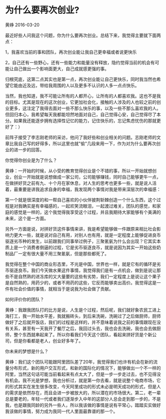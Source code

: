 # 为什么要再次创业?

黄峥  2016-03-20

最近好些人问我这个问题，你为什么要再次创业。总结下来，我觉得主要就下面两点：

1，我喜欢当前的事和团队，再次创业能让我自己更幸福或者说更快乐

2，自己还有一些野心，还有一些能力和能量没有释放，隐约觉得当前的机会有可能让自己做出一个影响面更大，自己成就感更强的事。

归根究底，这第二点其实也是第一点，再次创业能让自己更快乐，同时我当然也希望它能由近及远，带给我周围的人以及更多不认识的人多一点点快乐。

当然，我也知道，我不可能让所有的人都开心，让所有的人都喜欢我。这也不是我的目标。尤其是现在的这次创业，它更加社会化，接触的人涉及的人也较之前的创业更多，这注定了我得去面对一些不那么快乐的事，以及一些不那么喜欢我的人。但回归本心，我希望每天我都能坦然地面对自己，自己觉得心安，自己觉得尽了本分。如果我还能逐步拥有选择性记忆的能力，记住快乐的，忘记焦虑忧伤的那就更好了：）

前阵子接受了李志刚老师的采访，他问了我好些和创业相关的问题。志刚老师的文章比我自己写的好得多，所以这里也就"偷"几段来用一下，作为对为什么要再次创业的进一步的回答。

你觉得你创业是为了什么？

黄峥：一开始的时候，从小受的教育觉得创业是个不错的事，所以一开始就想创业，创业一开始就是说想做成一家公司，公司能够赚钱，同时自己能够更牛一点，在做拼好货之前有九、十个月在家休息，对人生的思考也更多一些，就是说人活着，最重要是讲我追求自身的幸福，我发现两个事情对我是带来深层次的幸福感：

第一个就是很深度的和一帮自己喜欢的小伙伴披荆斩棘创造一个什么东西，这个过程是对我确实是有幸福感的，一起欢笑流眼泪，一起渡过难关，团队的感觉，和家庭的感觉是一样的，这个我觉得我享受这个过程，并且我期待大家能够有个美满的未来，这个是一方面。

另外一方面是说，对拼好货这件事情来讲，我是希望能够做一件跟原来相比社会影响力更大一些，就是说对自己有用，对别人也有用，就是一定程度上能够促进良币驱逐劣币种的发生，以前跟我们同事举过例子，三聚氰氨为什么会出现？它其实本质上是一个消费者倒逼的过程，它是劣币驱逐良币，就是说因为其实一开始这些奶制品厂一定有很大量不用三聚氰氨，但是那些都死了。

我觉得在整个中国的商业形态里，不光是中国，世界也一样，就是它有的循环是劣币驱逐良币。我们今天做水果这件事情，我觉得我们是有一点机会，做到是说让那些不是自然熟的进冻库的又大量要的这些有劣势，我们一定程度上是说让这个果子是自然熟的，用药少的，或者不用药的这些，它反而能够卖出高价。我觉得这是一件有社会价值的事情，就相当于是说我为社会做了贡献。

如何评价你的团队？

黄峥：我跟我团队打的比方是说，人生是个过程，然后呢，我们就好象农民工进上海打工，我一开始水平差，我就搬砖头，到后来洗碗，洗碗过了之后做厨师，厨师做好了之后就开饭店，我们的过程是这样的，并不意味着说我之前的事情跟现在没有关系，甚至有一天我开了餐厅之后，我回过头去，我也会去洗碗，我也会去做厨师，整个东西就串起来了。所以你看我们今天这个团队，看起来拼好货是个新公司，但是你看都是老人，创业好多年了。

你未来的梦想是什么？

黄峥：我们这个团队可能跟阿里团队差了20年，我觉得我们也许有机会在新的流量分布形式，新的用户交互形式，和新的国际化的情况下，能够做出一个不一样的阿里，当然这句话可能当前看起来有点太大了，但是一步一步走过去，也不见得没有机会。我不光是梦想，我也分析过，就是第一你去看，就是说整个电商市场，它的形式其实在发生很多改变，今天阿里成功的形式未必是明天成功的形式，但是人的需求是依然存在，而且会进一步被放大的，所以潜在的市场很大。第二，老一辈总是要老的，年轻一代或者我们逐渐步入中年的这部分人总会走到那一步的，不是我，也是跟我同龄的另外一些人，所以我该做的事情是说有平常心，踏踏实实做好我该做的事情，努力成为我同一代人里面最靠谱的那一个。

